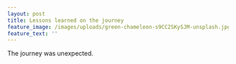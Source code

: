 ```yaml
---
layout: post
title: Lessons learned on the journey
feature_image: /images/uploads/green-chameleon-s9CC2SKySJM-unsplash.jpg
feature_text: ''
---
```

The journey was unexpected.